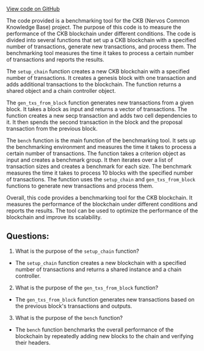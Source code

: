 [View code on GitHub](https://github.com/nervosnetwork/ckb/benches/benches/benchmarks/overall.rs)

The code provided is a benchmarking tool for the CKB (Nervos Common Knowledge Base) project. The purpose of this code is to measure the performance of the CKB blockchain under different conditions. The code is divided into several functions that set up a CKB blockchain with a specified number of transactions, generate new transactions, and process them. The benchmarking tool measures the time it takes to process a certain number of transactions and reports the results.

The `setup_chain` function creates a new CKB blockchain with a specified number of transactions. It creates a genesis block with one transaction and adds additional transactions to the blockchain. The function returns a shared object and a chain controller object.

The `gen_txs_from_block` function generates new transactions from a given block. It takes a block as input and returns a vector of transactions. The function creates a new secp transaction and adds two cell dependencies to it. It then spends the second transaction in the block and the proposal transaction from the previous block.

The `bench` function is the main function of the benchmarking tool. It sets up the benchmarking environment and measures the time it takes to process a certain number of transactions. The function takes a criterion object as input and creates a benchmark group. It then iterates over a list of transaction sizes and creates a benchmark for each size. The benchmark measures the time it takes to process 10 blocks with the specified number of transactions. The function uses the `setup_chain` and `gen_txs_from_block` functions to generate new transactions and process them.

Overall, this code provides a benchmarking tool for the CKB blockchain. It measures the performance of the blockchain under different conditions and reports the results. The tool can be used to optimize the performance of the blockchain and improve its scalability.
## Questions: 
 1. What is the purpose of the `setup_chain` function?
- The `setup_chain` function creates a new blockchain with a specified number of transactions and returns a shared instance and a chain controller.

2. What is the purpose of the `gen_txs_from_block` function?
- The `gen_txs_from_block` function generates new transactions based on the previous block's transactions and outputs.

3. What is the purpose of the `bench` function?
- The `bench` function benchmarks the overall performance of the blockchain by repeatedly adding new blocks to the chain and verifying their headers.